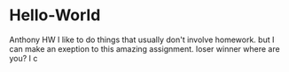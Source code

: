 # Hello-World
Anthony HW
I like to do things that usually don't involve homework. but I can make an exeption to this amazing assignment.
loser
winner
where are you?
I c
